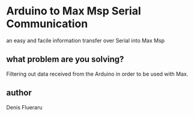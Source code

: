 # Arduino to Max Msp Serial Communication

an easy and facile information transfer over Serial into Max Msp

## what problem are you solving?

Filtering out data received from the Arduino in order to be used with Max.

## author

Denis Flueraru
